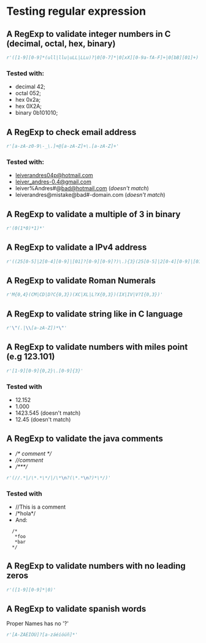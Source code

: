 # Testing regular expression

## A RegExp to validate integer numbers in C (decimal, octal, hex, binary)

```python
r'([1-9][0-9]*(ull|llu|uLL|LLu)?|0[0-7]*|0[xX][0-9a-fA-F]+|0[bB][01]+)'

```
### Tested with:

* decimal 42;
* octal 052;
* hex 0x2a;
* hex 0X2A;
* binary 0b101010;

## A RegExp to check email address

```python
r'[a-zA-z0-9\-_\.]+@[a-zA-Z]+\.[a-zA-Z]+'
```
### Tested with:

* leiverandres04p@hotmail.com
* leiver_andres-0.4@gmail.com
* leiver%Andres#@bad@hotmail.com (_doesn't match_)
* leiverandres@mistake@bad#-domain.com (_doesn't match_)

## A RegExp to validate a multiple of 3 in binary

```python
r'(0(1*0)*1)*'
```

## A RegExp to validate a IPv4 address

```python
r'((25[0-5]|2[0-4][0-9]|[01]?[0-9][0-9]?)\.){3}(25[0-5]|2[0-4][0-9]|[01]?[0-9][0-9]?)'
```

## A RegExp to validate Roman Numerals

```python
r'M{0,4}(CM|CD|D?C{0,3})(XC|XL|L?X{0,3})(IX|IV|V?I{0,3})'
```

## A RegExp to validate string like in C language

```python
r'\"(.|\\[a-zA-Z])*\"'
```

## A RegExp to validate numbers with miles point (e.g 123.101)

```python
r'[1-9][0-9]{0,2}\.[0-9]{3}'
```

### Tested with
* 12.152
* 1.000
* 1423.545 (doesn't match)
* 12.45 (doesn't match)

## A RegExp to validate the java comments
* _/\* comment \*/_
* _//comment_
* _/\***/_

```python
r'(//.*|/\*.*\*/|/\*\n?(\*.*\n?)*\*/)'
```

### Tested with

* //This is a comment
* /\*hola\*/
* And:  
```text
  /*
   *foo
   *bar
  */
```

## A RegExp to validate numbers with no leading zeros

```python
r'([1-9][0-9]*|0)'
```


## A RegExp to validate spanish words

Proper Names has no '?'
```python
r'[A-ZÁÉÍÓÚ]?[a-záéíóúñ]*'
```

